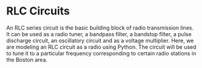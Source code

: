 # RLC Circuits

An RLC series circuit is the basic building block of radio transmission lines. It can be used as a radio tuner, a bandpass filter, a bandstop filter, a pulse discharge circuit, an oscillatory circuit and as a voltage multiplier. Here, we are modeling an RLC circuit as a radio using Python. The circuit will be used to tune it to a particular frequency corresponding to certain radio stations in the Boston area.

